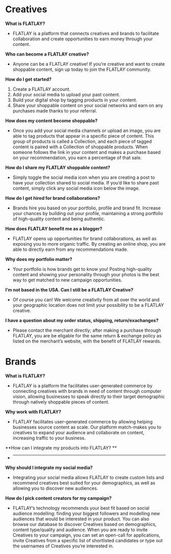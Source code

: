 <!-- TITLE: Frequently Asked QUESTIONS -->

# Creatives

**What is FLATLAY?**
* FLATLAY is a platform that connects creatives and brands to facilitate collaboration and create opportunities to earn money through your content.

**Who can become a FLATLAY creative?**
* Anyone can be a FLATLAY creative! If you’re creative and want to create shoppable content, sign up today to join the FLATLAY community. 

**How do I get started?**
1. Create a FLATLAY account.
2. Add your social media to upload your past content.
3. Build your digital shop by tagging products in your content.
4. Share your shoppable content on your social networks and earn on any purchases made thanks to your referral.

**How does my content become shoppable?**
* Once you add your social media channels or upload an image, you are able to tag products that appear in a specific piece of content. This group of products is called a Collection, and each piece of tagged content is paired with a Collection of shoppable products. When someone follows the link in your content and makes a purchase based on your recommendation, you earn a percentage of that sale.

**How do I share my FLATLAY shoppable content?**
* Simply toggle the social media icon when you are creating a post to have your collection shared to social media. If you’d like to share past content, simply click any social media icon below the image.

**How do I get hired for brand collaborations?**
* Brands hire you based on your portfolio, profile and brand fit. Increase your chances by building out your profile, maintaining a strong portfolio of high-quality content and being authentic.

**How does FLATLAY benefit me as a blogger?**
* FLATLAY opens up opportunities for brand collaborations, as well as exposing you to more organic traffic. By creating an online shop, you are able to directly earn from any recommendations made.

**Why does my portfolio matter?**
* Your portfolio is how brands get to know you! Posting high-quality content and showing your personality through your photos is the best way to get matched to new campaign opportunities.

**I’m not based in the USA. Can I still be a FLATLAY Creative?**
* Of course you can! We welcome creativity from all over the world and your geographic location does not limit your possibility to be a FLATLAY creative. 

**I have a question about my order status, shipping, return/exachanges?**
* Please contact the merchant directly; after making a purchase through FLATLAY, you are be eligable for the same return & exchange policy as listed on the merchant’s website, with the benefit of FLATLAY rewards.


# Brands
**What is FLATLAY?**
* FLATLAY is a platform the facilitates user-generated commerce by connecting creatives with brands in need of content through computer vision, allowing businesses to speak directly to their target demographic through natively shoppable pieces of content.

**Why work with FLATLAY?**
* FLATLAY facilitates user-generated commerce by allowing helping businesses source content as scale. Our platform match-makes you to creatives to expand your audience and collaborate on content, increasing traffic to your business.

**How can I integrate my products into FLATLAY? **
* ---

**Why should I integrate my social media?**
* Integrating your social media allows FLATLAY to create custom lists and recommend creatives best suited for your demographics, as well as allowing you to discover new audiences.

**How do I pick content creators for my campaign?**
* FLATLAY’s technology recommends your best fit based on social audience modelling: finding your biggest followers and modelling new audiences that would be interested in your product. You can also browse our database to discover Creatives based on demographics, content type/quality and audience.
When you are ready to invite Creatives to your campaign, you can set an open-call for applications, invite Creatives from a specific list of shortlisted candidates or type out the usernames of Creatives you’re interested in.

